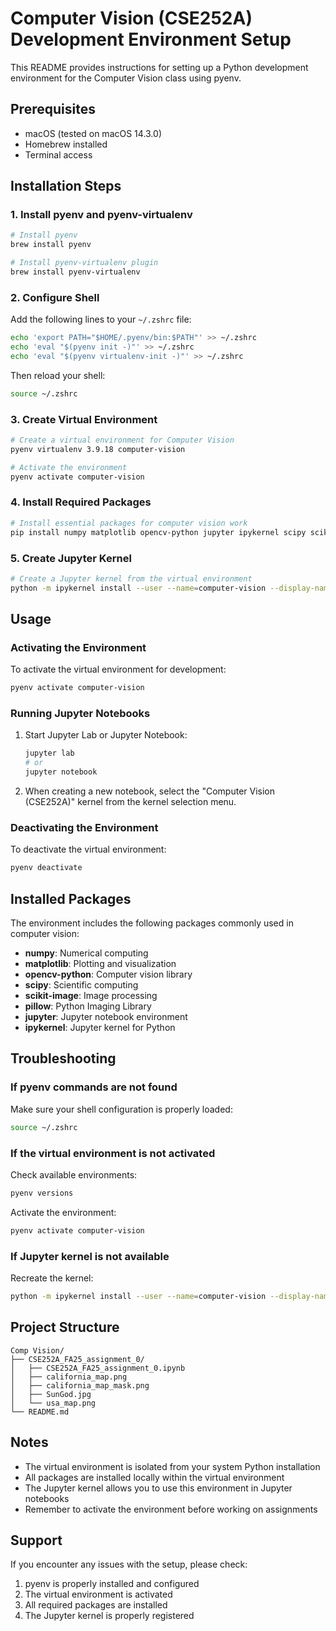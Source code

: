 # Computer Vision (CSE252A) Development Environment Setup

This README provides instructions for setting up a Python development environment for the Computer Vision class using pyenv.

## Prerequisites

- macOS (tested on macOS 14.3.0)
- Homebrew installed
- Terminal access

## Installation Steps

### 1. Install pyenv and pyenv-virtualenv

```bash
# Install pyenv
brew install pyenv

# Install pyenv-virtualenv plugin
brew install pyenv-virtualenv
```

### 2. Configure Shell

Add the following lines to your `~/.zshrc` file:

```bash
echo 'export PATH="$HOME/.pyenv/bin:$PATH"' >> ~/.zshrc
echo 'eval "$(pyenv init -)"' >> ~/.zshrc
echo 'eval "$(pyenv virtualenv-init -)"' >> ~/.zshrc
```

Then reload your shell:
```bash
source ~/.zshrc
```

### 3. Create Virtual Environment

```bash
# Create a virtual environment for Computer Vision
pyenv virtualenv 3.9.18 computer-vision

# Activate the environment
pyenv activate computer-vision
```

### 4. Install Required Packages

```bash
# Install essential packages for computer vision work
pip install numpy matplotlib opencv-python jupyter ipykernel scipy scikit-image pillow
```

### 5. Create Jupyter Kernel

```bash
# Create a Jupyter kernel from the virtual environment
python -m ipykernel install --user --name=computer-vision --display-name="Computer Vision (CSE252A)"
```

## Usage

### Activating the Environment

To activate the virtual environment for development:

```bash
pyenv activate computer-vision
```

### Running Jupyter Notebooks

1. Start Jupyter Lab or Jupyter Notebook:
   ```bash
   jupyter lab
   # or
   jupyter notebook
   ```

2. When creating a new notebook, select the "Computer Vision (CSE252A)" kernel from the kernel selection menu.

### Deactivating the Environment

To deactivate the virtual environment:

```bash
pyenv deactivate
```

## Installed Packages

The environment includes the following packages commonly used in computer vision:

- **numpy**: Numerical computing
- **matplotlib**: Plotting and visualization
- **opencv-python**: Computer vision library
- **scipy**: Scientific computing
- **scikit-image**: Image processing
- **pillow**: Python Imaging Library
- **jupyter**: Jupyter notebook environment
- **ipykernel**: Jupyter kernel for Python

## Troubleshooting

### If pyenv commands are not found

Make sure your shell configuration is properly loaded:
```bash
source ~/.zshrc
```

### If the virtual environment is not activated

Check available environments:
```bash
pyenv versions
```

Activate the environment:
```bash
pyenv activate computer-vision
```

### If Jupyter kernel is not available

Recreate the kernel:
```bash
python -m ipykernel install --user --name=computer-vision --display-name="Computer Vision (CSE252A)"
```

## Project Structure

```
Comp Vision/
├── CSE252A_FA25_assignment_0/
│   ├── CSE252A_FA25_assignment_0.ipynb
│   ├── california_map.png
│   ├── california_map_mask.png
│   ├── SunGod.jpg
│   └── usa_map.png
└── README.md
```

## Notes

- The virtual environment is isolated from your system Python installation
- All packages are installed locally within the virtual environment
- The Jupyter kernel allows you to use this environment in Jupyter notebooks
- Remember to activate the environment before working on assignments

## Support

If you encounter any issues with the setup, please check:
1. pyenv is properly installed and configured
2. The virtual environment is activated
3. All required packages are installed
4. The Jupyter kernel is properly registered
